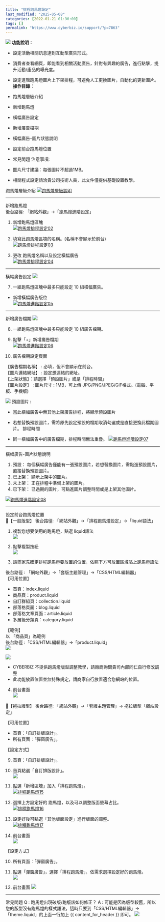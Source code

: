 ```yaml
---
title: "排程跑馬燈設定"
last_modified: "2025-05-08"
categories: [2022-01-21 01:30:00]
tags: []
permalink: "https://www.cyberbiz.io/support/?p=7863"
---
```


![](https://www.cyberbiz.io/support/wp-content/uploads/2021/08/企業版.png)
**功能說明：**  

* 設定活動相關訊息達到互動型廣告形式。
* 消費者查看網頁，即能看到相關活動廣告，針對有興趣的廣告，進行點擊，提升活動/產品的曝光度。
* 設定進階跑馬燈圖片上下架排程，可避免人工更換圖片，自動化的更新圖片。
**操作目錄：**

* 跑馬燈層級介紹 
* 新增跑馬燈
* 橫幅廣告設定
* 新增廣告檔期
* 橫幅廣告-圖片狀態說明
* 設定前台跑馬燈位置
* 常見問題
注意事項:  

* 圖片尺寸建議：每張圖片不超過1MB。 
* 相關程式設定請洽貴公司技術人員，此文件僅提供基礎設置教學。

跑馬燈層級介紹 [![跑馬燈層級說明](https://www.cyberbiz.io/support/wp-content/uploads/跑馬燈進階設定01.png)](https://www.cyberbiz.io/support/wp-content/uploads/跑馬燈進階設定01.png)  

* * *

新增跑馬燈  
後台路徑: 「網站外觀」→「跑馬燈進階設定」  


1. 新增跑馬燈區塊  
[![跑馬燈排程設定02](https://www.cyberbiz.io/support/wp-content/uploads/跑馬燈進階設定02.png)](https://www.cyberbiz.io/support/wp-content/uploads/跑馬燈進階設定02.png)




2. 填寫此跑馬燈區塊的名稱。(名稱不會顯示於前台)  
[![跑馬燈排程設定03](https://www.cyberbiz.io/support/wp-content/uploads/跑馬燈進階設定03.png)](https://www.cyberbiz.io/support/wp-content/uploads/跑馬燈進階設定03.png)



3. 更改 跑馬燈名稱以及設定橫幅廣告  
[![跑馬燈排程設定04](https://www.cyberbiz.io/support/wp-content/uploads/跑馬燈進階設定04.png)](https://www.cyberbiz.io/support/wp-content/uploads/跑馬燈進階設定04.png)



* * *

橫幅廣告設定 ![](https://www.cyberbiz.io/support/wp-content/uploads/2021/12/fountain-pen.png)

7. 一組跑馬燈區塊中最多只能設定 10 組橫幅廣告。
* 新增橫幅廣告版位  
[![跑馬燈進階設定05](https://www.cyberbiz.io/support/wp-content/uploads/跑馬燈進階設定05.png)](https://www.cyberbiz.io/support/wp-content/uploads/跑馬燈進階設定05.png)




* * *

新增廣告檔期 ![](https://www.cyberbiz.io/support/wp-content/uploads/2021/12/fountain-pen.png)

8. 一組跑馬燈區塊中最多只能設定 10 組廣告檔期。
1. 點擊「+」新增廣告檔期  
[![跑馬燈進階設定06](https://www.cyberbiz.io/support/wp-content/uploads/跑馬燈進階設定06.png)](https://www.cyberbiz.io/support/wp-content/uploads/跑馬燈進階設定06.png)




2. 廣告檔期設定頁面  

【廣告檔期名稱】 : 必填，但不會顯示在前台。  
【圖片連結網址】 : 設定想連結的網址。  
【上架狀態】：請選擇「預設圖片」或是「排程時間」  
【圖片設定】 : 圖片尺寸 : 1MB，可上傳 JPG/PNG/JPEG/GIF格式。(電腦、平板、手機版)  

![](https://www.cyberbiz.io/support/wp-content/uploads/2021/12/fountain-pen.png) 預設圖片 :

* 當此橫幅廣告中無其他上架廣告排程，將顯示預設圖片
* 若想替換預設圖片，需將原先設定預設的檔期取消勾選或是直接更換此檔期圖片。
排程時間

* 同一橫幅廣告中的廣告檔期，排程時間無法重疊。
[![跑馬燈進階設定07](https://www.cyberbiz.io/support/wp-content/uploads/跑馬燈進階設定07.png)](https://www.cyberbiz.io/support/wp-content/uploads/跑馬燈進階設定07.png)



* * *

橫幅廣告-圖片狀態說明

1. 預設： 每個橫幅廣告僅能有一張預設圖片，若想替換圖片，需點進預設圖片，直接替換預設圖片。 
2. 已上架：  顯示上架中的圖片。 
3. 未上架： 正在排程中準備上架的圖片。 
4. 已下架： 已過期的圖片，可點進圖片調整時間或是上架其他圖片。

[![跑馬燈進階設定08](https://www.cyberbiz.io/support/wp-content/uploads/跑馬燈進階設定08.png)](https://www.cyberbiz.io/support/wp-content/uploads/跑馬燈進階設定08.png)  

* * *

設定前台跑馬燈位置  
📍【一般版型】 後台路徑: 「網站外觀」→「排程跑馬燈設定」→「liquid語法」  


1. 複製您想要使用的跑馬燈，點選 liquid語法  
[![](https://www.cyberbiz.io/support/wp-content/uploads/跑馬燈進階設定09.png)](https://www.cyberbiz.io/support/wp-content/uploads/跑馬燈進階設定09.png)




2. 點擊複製按紐  
[![](https://www.cyberbiz.io/support/wp-content/uploads/跑馬燈進階設定10.png)](https://www.cyberbiz.io/support/wp-content/uploads/跑馬燈進階設定10.png)




3. 請商家先確定排程跑馬燈要放置的位置，依照下方可放置區域貼上跑馬燈語法  

後台路徑 : 「網站外觀」→「套版主題管理」→「CSS/HTML編輯器」  
【可用位置】  

* 首頁：index.liquid 
* 商品頁：product.liquid
* 自訂群組頁：collection.liquid
* 部落格頁面：blog.liquid
* 部落格文章頁面：article.liquid
* 多層級分類頁：category.liquid

【範例】  
以 「商品頁」為範例  
後台路徑 :「CSS/HTML編輯器」→「product.liquid」  
[![](https://www.cyberbiz.io/support/wp-content/uploads/跑馬燈進階設定11.png)](https://www.cyberbiz.io/support/wp-content/uploads/跑馬燈進階設定11.png)

![](https://www.cyberbiz.io/support/wp-content/uploads/2021/12/fountain-pen.png)

* CYBERBIZ 不提供跑馬燈版型調整教學，請廠商詢問貴司內部同仁自行修改調整
* 此功能放置位置並無特殊規定，請商家自行放置適合您網站的位置。



4. 前台畫面  
[![](https://www.cyberbiz.io/support/wp-content/uploads/跑馬燈進階設定12.png)](https://www.cyberbiz.io/support/wp-content/uploads/跑馬燈進階設定12.png)



📍【拖拉版型】 後台路徑: 「網站外觀」→「套版主題管理」→ 拖拉版型「網站設定」  

【可用位置】  

* 首頁：「自訂排版設計」。
* 所有頁面：「彈窗廣告」。 

【設定方式】  

9. 首頁：「自訂排版設計」。


1. 首頁點選「自訂排版設計」。  
[![](https://www.cyberbiz.io/support/wp-content/uploads/跑馬燈進階設定14.png)](https://www.cyberbiz.io/support/wp-content/uploads/跑馬燈進階設定14.png)




2. 點選「新增區塊」加入「排程跑馬燈」。  
[![排程跑馬燈15](https://www.cyberbiz.io/support/wp-content/uploads/跑馬燈進階設定15.png)](https://www.cyberbiz.io/support/wp-content/uploads/跑馬燈進階設定15.png)




3. 選擇上方設定好的 跑馬燈，以及可以調整版面螢幕占比。  
[![排程跑馬燈16](https://www.cyberbiz.io/support/wp-content/uploads/跑馬燈進階設定16.png)](https://www.cyberbiz.io/support/wp-content/uploads/跑馬燈進階設定16.png)




4. 設定好後可點選「其他版面設定」進行版面的調整。  
[![排程跑馬燈17](https://www.cyberbiz.io/support/wp-content/uploads/跑馬燈進階設定17.png)](https://www.cyberbiz.io/support/wp-content/uploads/跑馬燈進階設定17.png)




5. 前台畫面  
[![](https://www.cyberbiz.io/support/wp-content/uploads/跑馬燈進階設定18.png)](https://www.cyberbiz.io/support/wp-content/uploads/跑馬燈進階設定18.png)




【設定方式】  

10. 所有頁面：「彈窗廣告」。 


1. 點選「彈窗廣告」，選擇「排程跑馬燈」，依需求選擇設定好的跑馬燈。  
[![](https://www.cyberbiz.io/support/wp-content/uploads/跑馬燈進階設定20.png)](https://www.cyberbiz.io/support/wp-content/uploads/跑馬燈進階設定20.png)



2. 前台畫面 [![](https://www.cyberbiz.io/support/wp-content/uploads/跑馬燈進階設定19.png)](https://www.cyberbiz.io/support/wp-content/uploads/跑馬燈進階設定19.png)

* * *

常見問題 Q : 跑馬燈出現破版/跑版該如何修正？ A :
可能是因為版型較舊，所以您的版型沒有跑馬燈的樣式語法，這時只要到「CSS/HTML編輯器」→「theme.liquid」的上面一行加上 {{
content_for_header }} 即可。 [![](https://www.cyberbiz.io/support/wp-content/uploads/跑馬燈進階設定13.png)](https://www.cyberbiz.io/support/wp-content/uploads/跑馬燈進階設定13.png)

